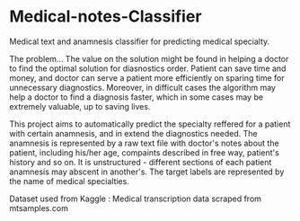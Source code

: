 # Medical-notes-Classifier
Medical text and anamnesis classifier for predicting medical specialty.

The problem...
The value on the solution might be found in helping a doctor to find the optimal solution for diasnostics order. 
Patient can save time and money, and doctor can serve a patient more efficiently on sparing time for unnecessary diagnostics. 
Moreover, in difficult cases the algorithm may help a doctor to find a diagnosis faster, which in some cases may be extremely valuable, up to saving lives.

This project aims to automatically predict the specialty reffered for a patient with certain anamnesis, and in extend the diagnostics needed.
The anamnesis is represented by a raw text file with doctor's notes about the patient, including his/her age, compaints described in free way, patient's history and so on. It is unstructured - different sections of each patient anamnesis may abscent in another's.
The target labels are represented by the name of medical specialties.

Dataset used from Kaggle : Medical transcription data 
scraped from mtsamples.com
